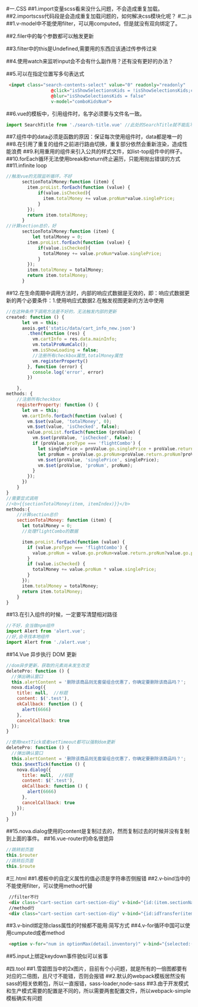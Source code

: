 #一.CSS
##1.import变量scss看来没什么问题，不会造成重复加载。
##2.importscss代码段是会造成重复加载问题的，如何解决css模块化呢？
#二.js
##1.v-model中不能使用filter，可以用computed，但是就没有双向绑定了。

##2.filer中的每个参数都可以触发更新

##3.filter中的this是Undefined,需要用的东西应该通过传参传过来

##4.使用watch来监听input会不会有什么副作用？还有没有更好的办法？

##5.可以在指定位置写多句表达式
```html
 <input class="search-contents-select" value="0" readonly="readonly"
                 @click="isShowSelectionsKids = !isShowSelectionsKids;currentCompleteIndex = 1;"
                 @blur="isShowSelectionsKids = false"
                 v-model="comboKidsNum">
```
##6.vue的模板中，引用组件时，名字必须要与文件名一致。
```js
import SearchTitle from './search-title.vue' //此处的SearchTitle就不能乱写，必须是这个名字
```
##7.组件中的data必须是函数的原因：保证每次使用组件时，data都是唯一的
##8.在引用了重复的组件之前进行路由切换，重复部分依然会重新渲染，造成性能浪费
##9.利用重用的组件来引入公共的样式文件，如list-top组件中的样子。
##10.forEach循环无法使用break和return终止遍历，只能用抛出错误的方式
##11.infinite loop
```js
//触发vue的无限监听循环，不好
      sectionTotalMoney:function (item) {
        item.proList.forEach(function (value) {
            if(value.isChecked){
              item.totalMoney += value.proNum*value.singlePrice;
            }
        });
        return item.totalMoney;
      }
//计算section总价，好
      sectionTotalMoney:function (item) {
          let totalMoney = 0;
        item.proList.forEach(function (value) {
            if(value.isChecked){
              totalMoney += value.proNum*value.singlePrice;
            }
        });
        item.totalMoney = totalMoney;
        return item.totalMoney;
      }
```
##12.在生命周期中调用方法时，内部的响应式数据是无效的，即：响应式数据更新的两个必要条件：1.使用响应式数据2.在触发视图更新的方法中使用
```js
//在这种条件下调用方法是不好的，无法触发内部的更新
created: function () {
      let vm = this;
      axois.get('static/data/cart_info_new.json')
        .then(function (res) {
          vm.cartInfo = res.data.mainInfo;
          vm.totalProNumCalc();
          vm.isShowLoading = false;
          //注册所有checkbox属性,totalMoney属性
          vm.registerProperty()
        }, function (error) {
          console.log('error', error)
        })

    },
methods: {
    //注册所有checkbox
    registerProperty: function () {
      let vm = this;
      vm.cartInfo.forEach(function (value) {
        vm.$set(value, 'totalMoney', 0);
        vm.$set(value, 'isChecked', false);
        value.proList.forEach(function (proValue) {
          vm.$set(proValue, 'isChecked', false);
          if (proValue.proType === 'flightCombo') {
            let singlePrice = proValue.go.singlePrice + proValue.return.singlePrice;
            let proNum = proValue.go.proNum<proValue.return.proNum?proValue.go.proNum:proValue.return.proNum;
            vm.$set(proValue, 'singlePrice', singlePrice);
            vm.$set(proValue, 'proNum', proNum);
          }
        });
      })
    }
}
//需要显式调用
//<b>{{sectionTotalMoney(item, itemIndex)}}</b>
methods:{
    //计算section总价
    sectionTotalMoney: function (item) {
      let totalMoney = 0;
      //处理flightCombo的数据

      item.proList.forEach(function (value) {
        if (value.proType === 'flightCombo') {
          value.proNum = value.go.proNum<value.return.proNum?value.go.proNum:value.return.proNum;
        }
        if (value.isChecked) {
          totalMoney += value.proNum * value.singlePrice;
        }
      });
      item.totalMoney = totalMoney;
      return item.totalMoney;
    }
}
```
##13.在引入组件的时候，一定要写清楚相对路径
```js
//不好，会当做npm组件
import Alert from 'alert.vue';
//好,会寻找本地组件
import Alert from './alert.vue';
```
##14.Vue 异步执行 DOM 更新
```js
//dom异步更新，获取的元素尚未发生改变
deletePro: function () {
  //弹出确认窗口
  this.alertContent = '删除该商品则无套餐组合优惠了，你确定要删除该商品吗？';
  nova.dialog({
    title: null,  //标题
    content: $('.test'),
    okCallback: function () {
      alert(6666)
    },
    cancelCallback: true
  });
}

//使用nextTick或者setTimeout都可以强制dom更新
deletePro: function () {
  //弹出确认窗口
  this.alertContent = '删除该商品则无套餐组合优惠了，你确定要删除该商品吗？';
  this.$nextTick(function () {
    nova.dialog({
      title: null,  //标题
      content: $('.test'),
      okCallback: function () {
        alert(6666)
      },
      cancelCallback: true
    });
  })
}
```
##15.nova.dialog使用的content是复制过去的，然而复制过去的时候并没有复制到上面的事件。
##16.vue-router的命名很诡异
```js
//跳转前页面
this.$router
//跳转后页面
this.$route
```
#三.html
##1.模板中的自定义属性的值必须是字符串否侧报错
##2.v-bind当中的不能使用filter，可以使用method代替
```html
 //filter不行
 <div class="cart-section cart-section-diy" v-bind="{id:(item.sectionName|idTransfer)}" v-for="item in cartInfo">
 //method行
 <div class="cart-section cart-section-diy" v-bind="{id:idTransfer(item.sectionName)}" v-for="item in cartInfo">
```
##3.v-bind绑定除class属性的时候都不能用:简写方式
##4.v-for循环中国可以使用cumputed或者method
```html
 <option v-for="num in optionMax(detail.inventory)" v-bind="{selected:(num === detail.hotelNum)}">{{num}}</option>
```
##5.input上绑定keydown事件貌似可以省事

#四.tool
##1.雪碧图当中的2x图片，目前有个小问题，就是所有的一倍图都要有对应的二倍图，且尺寸不能错，否则会报错
##2.默认的webpack模板居然没有sass的相关依赖包，所以一直报错，sass-loader,node-sass
##3.由于开发模式和生产模式需要的配置是不同的，所以需要两套配置文件，所以webpack-simple模板确实有问题
